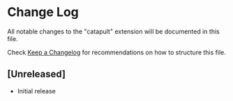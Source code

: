# Change Log

All notable changes to the "catapult" extension will be documented in this file.

Check [Keep a Changelog](http://keepachangelog.com/) for recommendations on how to structure this file.

## [Unreleased]

- Initial release
